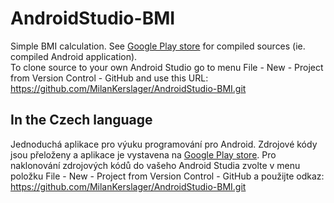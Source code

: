 # AndroidStudio-BMI
Simple BMI calculation. See [Google Play store](https://play.google.com/store/apps/details?id=cz.kerslager.android.bmi "Android BMI application")
for compiled sources (ie. compiled Android application).  
To clone source to your own Android Studio go to menu File - New - Project from Version Control - GitHub and
use this URL: https://github.com/MilanKerslager/AndroidStudio-BMI.git

## In the Czech language
Jednoduchá aplikace pro výuku programování pro Android.
Zdrojové kódy jsou přeloženy a aplikace je vystavena na
[Google Play store](https://play.google.com/store/apps/details?id=cz.kerslager.android.bmi "Android BMI application").
Pro naklonování zdrojových kódů do vašeho Android Studia zvolte v menu položku
File - New - Project from Version Control - GitHub a použijte odkaz: https://github.com/MilanKerslager/AndroidStudio-BMI.git
